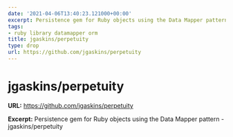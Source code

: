 ```yaml
---
date: '2021-04-06T13:40:23.121000+00:00'
excerpt: Persistence gem for Ruby objects using the Data Mapper pattern - jgaskins/perpetuity
tags:
- ruby library datamapper orm
title: jgaskins/perpetuity
type: drop
url: https://github.com/jgaskins/perpetuity
---
```


# jgaskins/perpetuity

**URL:** https://github.com/jgaskins/perpetuity

**Excerpt:** Persistence gem for Ruby objects using the Data Mapper pattern - jgaskins/perpetuity
